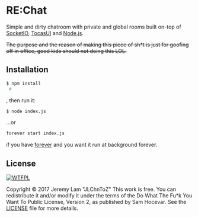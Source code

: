 RE:Chat
=======
Simple and dirty chatroom with private and global rooms built on-top of [SocketIO](https://socket.io), [TocasUI](https://tocas-ui.com/) and [Node.js](https://nodejs.org/).

~~The purpose and the reason of making this piece of sh*t is just for goofing off in office, good kids should not doing this LOL.~~

Installation
------------
```bash
$ npm install
 #
```
, then run it:
```bash
$ node index.js
```
...or
```bash
forever start index.js
```
if you have [forever](https://github.com/foreverjs/forever) and you want it run at background forever.

License
-------
[![WTFPL](http://www.wtfpl.net/wp-content/uploads/2012/12/wtfpl-badge-2.png)](LICENSE)

  Copyright © 2017 Jeremy Lam "JLChnToZ"
  This work is free. You can redistribute it and/or modify it under the
  terms of the Do What The Fu*k You Want To Public License, Version 2,
  as published by Sam Hocevar. See the [LICENSE](LICENSE) file for more details.
